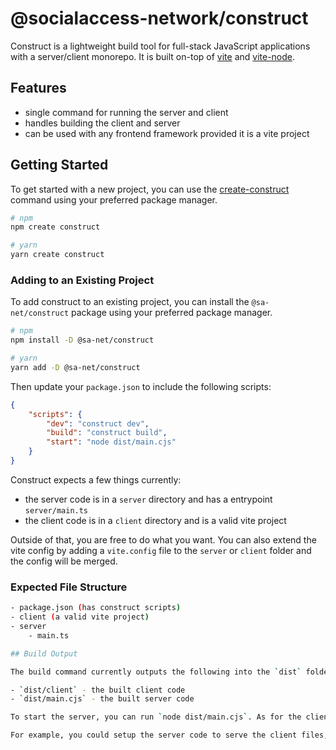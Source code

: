 # @socialaccess-network/construct

Construct is a lightweight build tool for full-stack JavaScript applications with a server/client monorepo. It is built on-top of [vite](https://github.com/vitejs/vite) and [vite-node](https://github.com/vitest-dev/vitest/tree/main/packages/vite-node).

## Features

- single command for running the server and client
- handles building the client and server
- can be used with any frontend framework provided it is a vite project

## Getting Started

To get started with a new project, you can use the [create-construct](https://github.com/socialaccess-network/create-construct) command using your preferred package manager.

```bash
# npm
npm create construct

# yarn
yarn create construct
```

### Adding to an Existing Project

To add construct to an existing project, you can install the `@sa-net/construct` package using your preferred package manager.

```bash
# npm
npm install -D @sa-net/construct

# yarn
yarn add -D @sa-net/construct
```

Then update your `package.json` to include the following scripts:

```json
{
	"scripts": {
		"dev": "construct dev",
		"build": "construct build",
		"start": "node dist/main.cjs"
	}
}
```

Construct expects a few things currently:

- the server code is in a `server` directory and has a entrypoint `server/main.ts`
- the client code is in a `client` directory and is a valid vite project

Outside of that, you are free to do what you want. You can also extend the vite config by adding a `vite.config` file to the `server` or `client` folder and the config will be merged.

### Expected File Structure

```bash
- package.json (has construct scripts)
- client (a valid vite project)
- server
	- main.ts

## Build Output

The build command currently outputs the following into the `dist` folder in the root of your project:

- `dist/client` - the built client code
- `dist/main.cjs` - the built server code

To start the server, you can run `node dist/main.cjs`. As for the client code, you can serve it however you want.

For example, you could setup the server code to serve the client files, a static file server, CDN, or web servers like nginx or apache. There are many options, and some require specific setups, which is why construct will not manage this for you.
```
